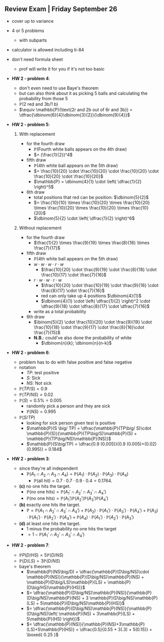 ## Review Exam | Friday September 26

- cover up to variance
- 4 or 5 problems
	- with subparts
- calculator is allowed including ti-84
- don't need formula sheet
	- prof will write it for you if it's not too basic

- **HW 2 - problem 4**:
	- don't even need to use Baye's theorem
	- but can also think about it as picking 5 balls and calculating the probability from those 5
	- $\mathbb{P}(\text{2 red and 3b}\big/ \text{1 b})$
	- $\equiv \mathbb{P}(\text{2r and 2b out of 6r and 3b}) = \dfrac{\dbinom{6}{4}\dbinom{3}{2}}{\dbinom{9}{4}}$

- **HW 2 - problem 5**:
	1. With replacement
		- for the fourth draw
			- $\mathbb{P}(\text{Fourth white balls appears on the 4th draw})$
			- $= (\frac{1}{2})^4$
		- fifth draw
			- $\mathbb{P}(\text{4th white ball appears on the 5th draw})$
			- $= \frac{10}{20} \cdot \frac{10}{20} \cdot \frac{10}{20} \cdot \frac{10}{20} \cdot \frac{10}{20}$
			- $\mathbb{P} = \dbinom{4}{1} \cdot \left( \dfrac{1}{2} \right)^5$
		- 6th draw
			- total positions that red can be position: $\dbinom{5}{2}$
			- $= \frac{10}{10} \times \frac{10}{20} \times \frac{10}{20} \times \frac{10}{20} \times \frac{10}{20} \times \frac{10}{20}$
			- $\dbinom{5}{2} \cdot \left( \dfrac{1}{2} \right)^6$
	
	2. Without replacement
		- for the fourth draw
			- $\frac{1}{2} \times \frac{9}{19} \times \frac{8}{18} \times \frac{7}{17}$
		- fifth draw
			- $\mathbb{P}(\text{4th white ball appears on the 5th draw})$
			- $w \cdot w \cdot w \cdot r \cdot w$
				- $\frac{10}{20} \cdot \frac{9}{19} \cdot \frac{8}{18} \cdot \frac{10}{17} \cdot \frac{7}{16}$
			- $r \cdot w \cdot w \cdot r \cdot w$
				- $\frac{10}{20} \cdot \frac{10}{19} \cdot \frac{9}{18} \cdot \frac{8}{17} \cdot \frac{7}{16}$
				- red can only take up 4 positions $\dbinom{4}{1}$
				- $\dbinom{4}{1} \cdot \left( \dfrac{1}{2} \right)^2 \cdot \dfrac{9}{18} \cdot \dfrac{8}{17} \cdot \dfrac{7}{16}$
			- write as a total probability
		- 6th draw
			- $\binom{5}{2} \cdot \frac{10}{20} \cdot \frac{9}{19} \cdot \frac{10}{18} \cdot \frac{9}{17} \cdot \frac{8}{16}\cdot \frac{7}{15}$
			- **N.B.**: could've also done the probability of white
				- $\dbinom{n}{k}; \dbinom{n}{n-k}$

- **HW 2 - problem 6**:
	- problem has to do with false positive and false negative
	- notation
		- $TP$: test positive
		- $S$: Sick
		- $NS$: Not sick
	- $\mathbb{P}(TP \big/ S) = 0.9$
	- $\mathbb{P}(TP \big/ NS) = 0.02$
	- $\mathbb{P}(S) = 0.5\% = 0.005$
		- randomly pick a person and they are sick
		- $\mathbb{P}(NS) = 0.995$
	- $\mathbb{P}(S \big/ TP)$
		- looking for sick person given test is positive
		- $\mathbb{P}(S \big/ TP) = \dfrac{\mathbb{P}(TP\big/ S)\cdot \mathbb{P}(S)}{\mathbb{P}(TP\big/S)\mathbb{P}(S) + \mathbb{P}(TP\big/NS)\mathbb{P}(NS)}$
		- $\mathbb{P}(S\big/TP) = \dfrac{0.9 (0.005)}{0.9 (0.005)+(0.02)(0.995)} = 0.184$

- **HW 2 - problem 3**:
	
	- since they're all independent
		- $\mathbb{P}(A_{1}\cap A_{2}\cap A_{3}\cap A_{4}) = \mathbb{P}(A_{1})\cdot \mathbb{P}(A_{2})\cdot \mathbb{P}(A_{3})\cdot \mathbb{P}(A_{4})$
			- $\mathbb{P}(\mathrm{all~hit})=0.7\cdot0.7\cdot0.9\cdot0.4=0.1764.$
	- **(c)** no one hits the target.
		- $\mathbb{P}(\mathrm{no~one~hits}) = \mathbb{P}(A_{1}' \cap A_{2}' \cap A_{3}' \cap A_{4}')$
		- $\mathbb{P}(\mathrm{no~one~hits}) = \mathbb{P}(A_{1}')\mathbb{P}(A_{2}')\mathbb{P}(A_{3}')\mathbb{P}(A_{4}')$
	- **(b)** exactly one hits the target.
		- $\mathbb{P} = \mathbb{P}(A_{1} \cap A_{2}' \cap A_{3}' \cap A_{4}') + \mathbb{P}(A_{2}) \cdot \mathbb{P}(A_{1}') \cdot \mathbb{P}(A_{3}') \cdot \mathbb{P}(A_{4}') + \mathbb{P}(A_{3}) \cdot \mathbb{P}(A_{1}') \cdot \mathbb{P}(A_{2}')\cdot \mathbb{P}(A_{4}') + \mathbb{P}(A_{4}) \cdot \mathbb{P}(A_{1}')\cdot \mathbb{P}(A_{2}')\cdot \mathbb{P}(A_{3}')$
	- **(d)** at least one hits the target.
		- 1 minus the probability no one hits the target
		- $= 1 - \mathbb{P}(A_{1}' \cap A_{2}' \cap A_{3}' \cap A_{4}')$

- **HW 2 - problem 7**:
	- $\mathbb{P}P(D\big/HS) = 5 \mathbb{P}(D\big/NS)$
	- $\mathbb{P}(D\big/LS) = 3\mathbb{P}(D\big/NS)$
	- baye's theorem
		- $\mathbb{P}(NS\big/D) = \dfrac{\mathbb{P}(D\big/NS)\cdot \mathbb{P}(NS)}{\mathbb{P}(D\big/NS)\mathbb{P}(NS) + \mathbb{P}(D\big/LS)\mathbb{P}(LS) + \mathbb{P}(D\big/HS)\mathbb{P}(HS)}$
		- $= \dfrac{\mathbb{P}(D\big/NS)\mathbb{P}(NS)}{\mathbb{P}(D\big/NS)\mathbb{P}(NS) + 3 \mathbb{P}(D\big/NS)\mathbb{P}(LS) + 5\mathbb{P}(D\big/NS)\mathbb{P}(HS)}$
		- $= \dfrac{\mathbb{P}(D\big/NS)\mathbb{P}(NS)}{\mathbb{P}(D\big/NS)\left( \mathbb{P}(NS) + 3\mathbb{P}(LS) + 5\mathbb{P}(HS) \right)}$
		- $= \dfrac{\mathbb{P}(NS)}{\mathbb{P}(NS)+3\mathbb{P}(LS)+5\mathbb{P}(HS)} = \dfrac{0.5}{0.55 + 3(.3) + 5(0.15)} = \boxed{ 0.25 }$
